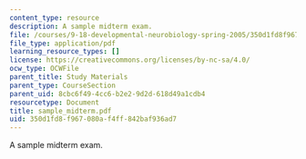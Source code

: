 ```yaml
---
content_type: resource
description: A sample midterm exam.
file: /courses/9-18-developmental-neurobiology-spring-2005/350d1fd8f967080af4ff842baf936ad7_sample_midterm.pdf
file_type: application/pdf
learning_resource_types: []
license: https://creativecommons.org/licenses/by-nc-sa/4.0/
ocw_type: OCWFile
parent_title: Study Materials
parent_type: CourseSection
parent_uid: 8cbc6f49-4cc6-b2e2-9d2d-618d49a1cdb4
resourcetype: Document
title: sample_midterm.pdf
uid: 350d1fd8-f967-080a-f4ff-842baf936ad7
---
```

A sample midterm exam.